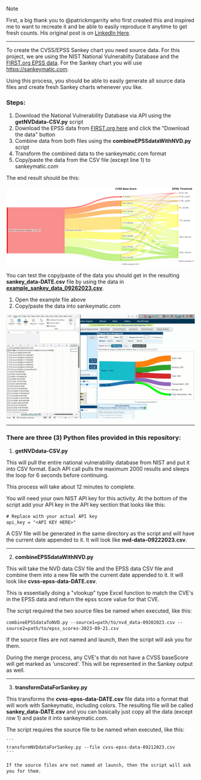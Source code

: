 >[!NOTE]
>First, a big thank you to @patrickmgarrity who first created this and inspired me to want to recreate it and be able to easily reproduce it anytime to get fresh counts. His original post is on [LinkedIn Here](https://www.linkedin.com/posts/patrickmgarrity_vulnerabilitymanagement-riskmanagement-itsecurity-activity-7107083107790438400-pz8a).

------------------------------------------------

To create the CVSS/EPSS Sankey chart you need source data. For this project, we are using the NIST National Vulnerabilty Database and the [FIRST.org EPSS data](https://www.first.org/epss/data_stats). For the Sankey chart you will use https://sankeymatic.com.

Using this process, you should be able to easily generate all source data files and create fresh Sankey charts whenever you like.

### Steps:  
1. Download the National Vulnerability Database via API using the **getNVDdata-CSV.py** script
2. Download the EPSS data from [FIRST.org here](https://www.first.org/epss/data_stats) and click the "Download the data" button
3. Combine data from both files using the **combineEPSSdataWithNVD.py** script
4. Transform the combined data to the sankeymatic.com format
5. Copy/paste the data from the CSV file (except line 1) to sankeymatic.com

The end result should be this:

![Image of the NVD CVSS vulnerabilities and how the EPSS enhances the scoring based on exploitability metrics.](cvss-epss-sankey-example.jpg)


You can test the copy/paste of the data you should get in the resulting **sankey_data-DATE.csv** file by using the data in **[example_sankey_data_09262023.csv](/blob/main/example_sankey_data-09262023.csv)**.

1. Open the example file above
2. Copy/paste the data into sankeymatic.com


![example process](copy-data-to-sankeymatic.gif)


--------------------------------------------------

### There are three (3) Python files provided in this repository:

1) **getNVDdata-CSV.py**
		
This will pull the entire national vulnerability database from NIST and put it into CSV format. Each API call pulls the maximum 2000 results and sleeps the loop for 6 seconds before continuing.

This process will take about 12 minutes to complete.

You will need your own NIST API key for this activity. At the bottom of the script add your API key in the API key section that looks like this:
						
```
# Replace with your actual API key
api_key = "<API KEY HERE>"
```
						
A CSV file will be generated in the same directory as the script and will have the current date appended to it.	It will look like **nvd-data-09222023.csv**.

--------------------------------------------------

2) **combineEPSSdataWithNVD.py**

This will take the NVD data CSV file and the EPSS data CSV file and combine them into a new file with the current date appended to it. It will look like **cvss-epss-data-DATE.csv**.

This is essentially doing a "vlookup" type Excel function to match the CVE's in the EPSS data and return the epss score value for that CVE. 

The script required the two source files be named when executed, like this:

```
combineEPSSdataToNVD.py --source1=path/to/nvd_data-09202023.csv --source2=path/to/epss_scores-2023-09-21.csv
```
	
If the source files are not named and launch, then the script will ask you for them.

During the merge process, any CVE's that do not have a CVSS baseScore will get marked as 'unscored'. This will be represented in the Sankey output as well.

--------------------------------------------------

3) **transformDataForSankey.py**

This transforms the **cvss-epss-data-DATE.csv** file data into a format that will work with Sankeymatic, including colors. The resulting file will be called **sankey_data-DATE.csv** and you can basically just copy all the data (except row 1) and paste it into sankeymatic.com. 

The script requires the source file to be named when executed, like this:

	```
	transformNVDdataForSankey.py --file cvss-epss-data-09212023.csv
	```

	If the source files are not named at launch, then the script will ask you for them.





